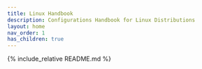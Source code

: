 ```yaml
---
title: Linux Handbook
description: Configurations Handbook for Linux Distributions
layout: home
nav_order: 1
has_children: true
---
```


{% include_relative README.md %}